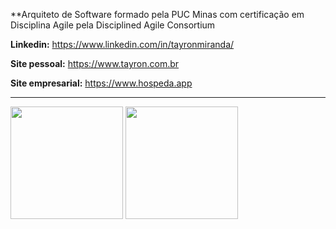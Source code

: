 **Arquiteto de Software formado pela PUC Minas com certificação em Disciplina Agile pela Disciplined Agile Consortium

**Linkedin:** https://www.linkedin.com/in/tayronmiranda/

**Site pessoal:** https://www.tayron.com.br 

**Site empresarial:** https://www.hospeda.app 

---

<img height = "180em" src="https://github-readme-stats.vercel.app/api?username=tayron&show_icons=true&theme=cobalt"/> <img height = "180em" src="https://github-readme-stats.vercel.app/api/top-langs/?username=tayron&layout=compact&theme=cobalt"/>
